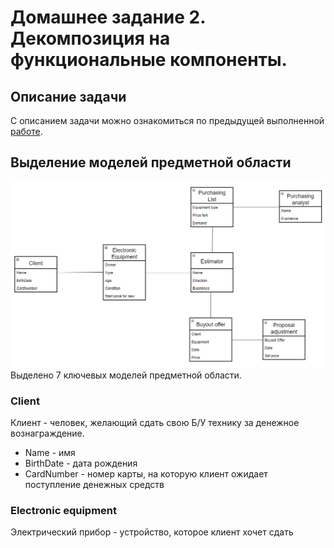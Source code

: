 # Домашнее задание 2. Декомпозиция на функциональные компоненты.

## Описание задачи

С описанием задачи можно ознакомиться по предыдущей выполненной [работе](../HomeWork1/README.md).

## Выделение моделей предметной области

![img.png](img.png)
Выделено 7 ключевых моделей предметной области.

### Client

Клиент - человек, желающий сдать свою Б/У технику за денежное вознаграждение.

* Name - имя
* BirthDate - дата рождения
* CardNumber - номер карты, на которую клиент ожидает поступление денежных средств

### Electronic equipment

Электрический прибор - устройство, которое клиент хочет сдать
